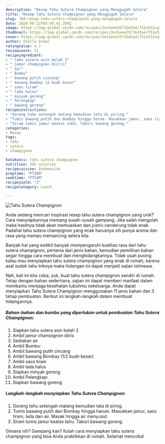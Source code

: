 ```yaml
---
description: "Resep Tahu Sutera Champignon yang Menggugah Selera"
title: "Resep Tahu Sutera Champignon yang Menggugah Selera"
slug: 768-resep-tahu-sutera-champignon-yang-menggugah-selera
date: 2020-08-22T03:49:41.284Z
image: https://img-global.cpcdn.com/recipes/2ecbeee3571bd3a4/751x532cq70/tahu-sutera-champignon-foto-resep-utama.jpg
thumbnail: https://img-global.cpcdn.com/recipes/2ecbeee3571bd3a4/751x532cq70/tahu-sutera-champignon-foto-resep-utama.jpg
cover: https://img-global.cpcdn.com/recipes/2ecbeee3571bd3a4/751x532cq70/tahu-sutera-champignon-foto-resep-utama.jpg
author: Stella Green
ratingvalue: 4.7
reviewcount: 11
recipeingredient:
- " tahu sutera asin belah 2"
- " jamur champignon diiris"
- " air"
- " Bumbu"
- " bawang putih cincang"
- " bawang Bombay 12 buah besar"
- " saos tiram"
- " lada halus"
- " minyak goreng"
- " Pelengkap"
- " bawang goreng"
recipeinstructions:
- "Goreng tahu setengah matang kemudian tata di piring."
- "Tumis bawang putih dan Bombay hingga harum. Masukkan jamur, saos tiram, lada dan air. Masak hingga air menyusut."
- "Siram tumis jamur keatas tahu. Taburi bawang goreng."
categories:
- Resep
tags:
- tahu
- sutera
- champignon

katakunci: tahu sutera champignon 
nutrition: 292 calories
recipecuisine: Indonesian
preptime: "PT20M"
cooktime: "PT53M"
recipeyield: "3"
recipecategory: Lunch

---
```



![Tahu Sutera Champignon](https://img-global.cpcdn.com/recipes/2ecbeee3571bd3a4/751x532cq70/tahu-sutera-champignon-foto-resep-utama.jpg)

Anda sedang mencari inspirasi resep tahu sutera champignon yang unik? Cara menyiapkannya memang susah-susah gampang. Jika salah mengolah maka hasilnya tidak akan memuaskan dan justru cenderung tidak enak. Padahal tahu sutera champignon yang enak harusnya sih punya aroma dan rasa yang mampu memancing selera kita.



Banyak hal yang sedikit banyak mempengaruhi kualitas rasa dari tahu sutera champignon, pertama dari jenis bahan, kemudian pemilihan bahan segar hingga cara membuat dan menghidangkannya. Tidak usah pusing kalau mau menyiapkan tahu sutera champignon yang enak di rumah, karena asal sudah tahu triknya maka hidangan ini dapat menjadi sajian istimewa.


Nah, kali ini kita coba, yuk, buat tahu sutera champignon sendiri di rumah. Tetap dengan bahan sederhana, sajian ini dapat memberi manfaat dalam membantu menjaga kesehatan tubuhmu sekeluarga. Anda dapat menyiapkan Tahu Sutera Champignon menggunakan 11 jenis bahan dan 3 tahap pembuatan. Berikut ini langkah-langkah dalam membuat hidangannya.

<!--inarticleads1-->

##### Bahan-bahan dan bumbu yang diperlukan untuk pembuatan Tahu Sutera Champignon:

1. Siapkan  tahu sutera asin belah 2
1. Ambil  jamur champignon diiris
1. Sediakan  air
1. Ambil  Bumbu:
1. Ambil  bawang putih cincang
1. Ambil  bawang Bombay (1/2 buah besar)
1. Ambil  saos tiram
1. Ambil  lada halus
1. Siapkan  minyak goreng
1. Ambil  Pelengkap:
1. Siapkan  bawang goreng




<!--inarticleads2-->

##### Langkah-langkah menyiapkan Tahu Sutera Champignon:

1. Goreng tahu setengah matang kemudian tata di piring.
1. Tumis bawang putih dan Bombay hingga harum. Masukkan jamur, saos tiram, lada dan air. Masak hingga air menyusut.
1. Siram tumis jamur keatas tahu. Taburi bawang goreng.




Gimana nih? Gampang kan? Itulah cara menyiapkan tahu sutera champignon yang bisa Anda praktikkan di rumah. Selamat mencoba!
